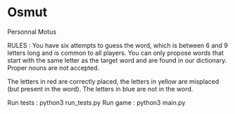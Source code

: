 # Osmut

Personnal Motus

RULES :
You have six attempts to guess the word, which is between 6 and 9 letters long and is common to all players.
You can only propose words that start with the same letter as the target word and are found in our dictionary.
Proper nouns are not accepted.

The letters in red are correctly placed,
the letters in yellow are misplaced (but present in the word).
The letters in blue are not in the word.


Run tests : python3 run_tests.py
Run game : python3 main.py
